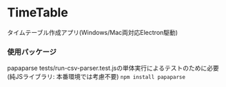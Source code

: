 # TimeTable
タイムテーブル作成アプリ(Windows/Mac両対応Electron駆動)

### 使用パッケージ
papaparse
    tests/run-csv-parser.test.jsの単体実行によるテストのために必要(純JSライブラリ: 本番環境では考慮不要)
`npm install papaparse`